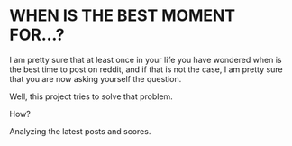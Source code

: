 # WHEN IS THE BEST MOMENT FOR...?


I am pretty sure that at least once in your life you have wondered when is the best time to post on reddit, and if that is not the case, I am pretty sure that you are now asking yourself the question.

Well, this project tries to solve that problem.

How?

Analyzing the latest posts and scores.
